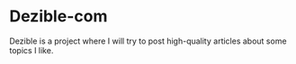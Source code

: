 # Dezible-com

Dezible is a project where I will try to post high-quality articles about some topics I like.

